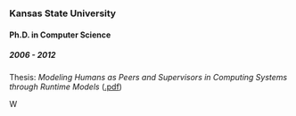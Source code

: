 ### Kansas State University

#### Ph.D. in Computer Science

##### 2006 - 2012

Thesis: *Modeling Humans as Peers and Supervisors in Computing Systems through Runtime Models* ([.pdf](https://goo.gl/gEqJi))

W